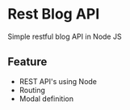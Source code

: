 # Rest Blog API
Simple restful blog API in Node JS

## Feature
- REST API's using Node
- Routing
- Modal definition
